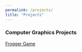 ```yaml
---
permalink: /projects/
title: "Projects"
---
```


### Computer Graphics Projects
[Frogger Game](https://sxia2.github.io/projects_data/Program4) 